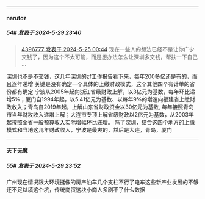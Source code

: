 ﻿
*****

####  narutoz  
##### 54#       发表于 2024-5-29 23:40

<blockquote><a href="httphttps://bbs.saraba1st.com/2b/forum.php?mod=redirect&amp;goto=findpost&amp;pid=64992838&amp;ptid=2184724" target="_blank">4396777 发表于 2024-5-25 00:44</a>
现在一些人的想法已经不是让你广少交钱了，因为这个不太可能，而是想办法怎么让深圳多交钱，帮扶一下自己 ...</blockquote>
深圳也不是不交钱，这几年深圳的zf工作报告看下来，每年200多亿还是有的，而且逐年递增
关键是没有确定一个具体的上缴财政模式，这个其他四个有计单的省份都有确定
宁波从2005年起向浙江省级财政上解，以3亿元为基数，每年环比递增5%；厦门自1994年起，以5.41亿元为基数、以每年9%的増速向福建省上缴财政收入；青岛自2019年起，上解山东省财政资金以30亿元为基数, 每年接照青岛市当年财攻收入递增上解；大连市专顶上解省级财政以2亿元为基数，从2003年起按照全省一般预算收入实际增幅环比递增。
除了深圳，结合这四个地方的上缴模式和当地这几年财政收入，宁波是最爽的，然后是大连，青岛，厦门


*****

####  天下无魔  
##### 55#       发表于 2024-5-29 23:52

广州现在情况跟大环境挺像的房产油车几个支柱不行了电车这些新产业发展的不够还不足以填这个坑，传统商贸这块小商人多刷不了什么数据

